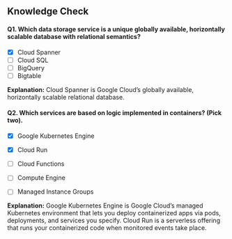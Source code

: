 ## Knowledge Check

#### Q1. Which data storage service is a unique globally available, horizontally scalable database with relational semantics?

- [x] Cloud Spanner
- [ ] Cloud SQL
- [ ] BigQuery
- [ ] Bigtable

**Explanation:** Cloud Spanner is Google Cloud’s globally available, horizontally scalable relational database.


#### Q2. Which services are based on logic implemented in containers? (Pick two).

- [x] Google Kubernetes Engine
- [x] Cloud Run
- [ ] Cloud Functions
- [ ] Compute Engine
- [ ] Managed Instance Groups


**Explanation:**  Google Kubernetes Engine is Google Cloud’s managed Kubernetes environment that lets you deploy containerized apps via pods, deployments, and services you specify.
Cloud Run is a serverless offering that runs your containerized code when monitored events take place.
